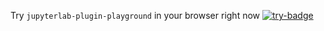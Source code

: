 Try `jupyterlab-plugin-playground` in your browser right now [![try-badge]][try]

[try]: ./lite/lab/index.html?path=example.ts
[try-badge]: https://jupyterlite.rtfd.io/en/latest/_static/badge.svg


```{include} ../README.md
```
